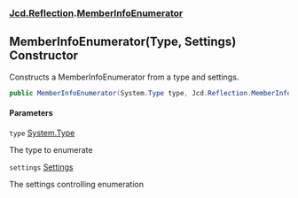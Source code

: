 ### [Jcd.Reflection](Jcd.Reflection.md 'Jcd.Reflection').[MemberInfoEnumerator](MemberInfoEnumerator.md 'Jcd.Reflection.MemberInfoEnumerator')

## MemberInfoEnumerator(Type, Settings) Constructor

Constructs a MemberInfoEnumerator from a type and settings.

```csharp
public MemberInfoEnumerator(System.Type type, Jcd.Reflection.MemberInfoEnumerator.Settings settings=default(Jcd.Reflection.MemberInfoEnumerator.Settings));
```
#### Parameters

<a name='Jcd.Reflection.MemberInfoEnumerator.MemberInfoEnumerator(System.Type,Jcd.Reflection.MemberInfoEnumerator.Settings).type'></a>

`type` [System.Type](https://docs.microsoft.com/en-us/dotnet/api/System.Type 'System.Type')

The type to enumerate

<a name='Jcd.Reflection.MemberInfoEnumerator.MemberInfoEnumerator(System.Type,Jcd.Reflection.MemberInfoEnumerator.Settings).settings'></a>

`settings` [Settings](MemberInfoEnumerator.Settings.md 'Jcd.Reflection.MemberInfoEnumerator.Settings')

The settings controlling enumeration